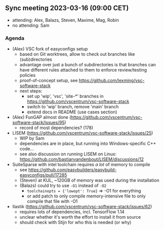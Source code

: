 ## Sync meeting 2023-03-16 (09:00 CET)

- attending: Alex, Balazs, Steven, Maxime, Mag, Robin
- no attending: Sam

### Agenda

- (Alex) VSC fork of easyconfigs setup
    - based on Git worktrees, allow to check out branches like (sub)directories
    - advantage over just a bunch of subdirectories is that branches can have different rules attached to them to enforce review/testing policies
    - proof-of-concept setup, see https://github.com/lexming/vsc-software-stack
    - next steps:
        - set up 'wip', 'vsc', 'site-*' branches in https://github.com/vscentrum/vsc-software-stack
        - switch to 'wip' branch, remove 'main' branch
        - extend docs in README (use cases section)
- (Alex) FunGAP almost done (https://github.com/vscentrum/vsc-software-stack/issues/95)
    - record of most dependencies? (178)
- LISEM (https://github.com/vscentrum/vsc-software-stack/issues/25)
    - WIP by Sam
    - dependencies are in place, but running into Windows-specific C++ code...
    - see also discussion on running LISEM on Linux: https://github.com/bastianvandenbout/LISEM/discussions/12
- SuiteSparse with intel toolchain requires *a lot* of memory to compile
    - see https://github.com/easybuilders/easybuild-easyconfigs/pull/17285
    - (Steven) at KUL, ~120GB of memory was used during the installation
    - (Balazs) could try to use `-O1` instead of `-O2`
        - `toolchainopts = {'lowopt': True}` => -O1 for everything
        - or add patch to only compile memory-intensive file to only compile that file with -O1
- Ilastik (https://github.com/vscentrum/vsc-software-stack/issues/62)
    - requires lots of dependencies, incl. TensorFlow 1.14
    - unclear whether it's worth the effort to install it from source
    - should check with Stijn for who this is needed (or why)
